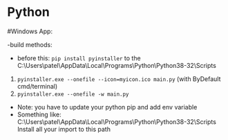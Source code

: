 # Python

#Windows App: 

-build methods:
 - before this: ```pip install pyinstaller``` to the  C:\Users\patel\AppData\Local\Programs\Python\Python38-32\Scripts
 1) ```pyinstaller.exe --onefile --icon=myicon.ico main.py``` (with ByDefault cmd/terminal)
 2) ```pyinstaller.exe --onefile -w main.py```
 - Note: you have to update your python pip and add env variable 
 - Something like: C:\Users\patel\AppData\Local\Programs\Python\Python38-32\Scripts Install all your import to this path 
 
 
